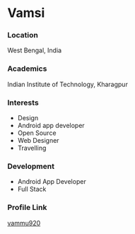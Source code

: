 # Vamsi

### Location

West Bengal, India

### Academics

Indian Institute of Technology, Kharagpur

### Interests

- Design
- Android app developer
- Open Source
- Web Designer
- Travelling

### Development

- Android App Developer
- Full Stack

### Profile Link

[vammu920](https://github.com/vammu920)